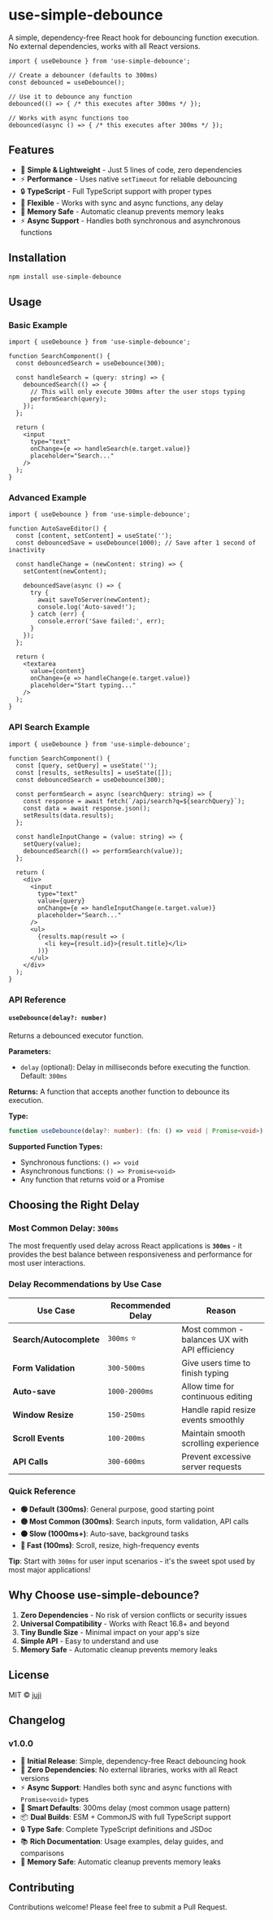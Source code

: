 # use-simple-debounce

A simple, dependency-free React hook for debouncing function execution. No external dependencies, works with all React versions.

```tsx
import { useDebounce } from 'use-simple-debounce';

// Create a debouncer (defaults to 300ms)
const debounced = useDebounce();

// Use it to debounce any function
debounced(() => { /* this executes after 300ms */ });

// Works with async functions too
debounced(async () => { /* this executes after 300ms */ });
```

## Features

- 🚀 **Simple & Lightweight** - Just 5 lines of code, zero dependencies
- ⚡ **Performance** - Uses native `setTimeout` for reliable debouncing
- 🔒 **TypeScript** - Full TypeScript support with proper types
- 🎯 **Flexible** - Works with sync and async functions, any delay
- 🧹 **Memory Safe** - Automatic cleanup prevents memory leaks
- ⚡ **Async Support** - Handles both synchronous and asynchronous functions

## Installation

```bash
npm install use-simple-debounce
```

## Usage

### Basic Example

```tsx
import { useDebounce } from 'use-simple-debounce';

function SearchComponent() {
  const debouncedSearch = useDebounce(300);

  const handleSearch = (query: string) => {
    debouncedSearch(() => {
      // This will only execute 300ms after the user stops typing
      performSearch(query);
    });
  };

  return (
    <input
      type="text"
      onChange={e => handleSearch(e.target.value)}
      placeholder="Search..."
    />
  );
}
```

### Advanced Example

```tsx
import { useDebounce } from 'use-simple-debounce';

function AutoSaveEditor() {
  const [content, setContent] = useState('');
  const debouncedSave = useDebounce(1000); // Save after 1 second of inactivity

  const handleChange = (newContent: string) => {
    setContent(newContent);

    debouncedSave(async () => {
      try {
        await saveToServer(newContent);
        console.log('Auto-saved!');
      } catch (err) {
        console.error('Save failed:', err);
      }
    });
  };

  return (
    <textarea
      value={content}
      onChange={e => handleChange(e.target.value)}
      placeholder="Start typing..."
    />
  );
}
```

### API Search Example

```tsx
import { useDebounce } from 'use-simple-debounce';

function SearchComponent() {
  const [query, setQuery] = useState('');
  const [results, setResults] = useState([]);
  const debouncedSearch = useDebounce(300);

  const performSearch = async (searchQuery: string) => {
    const response = await fetch(`/api/search?q=${searchQuery}`);
    const data = await response.json();
    setResults(data.results);
  };

  const handleInputChange = (value: string) => {
    setQuery(value);
    debouncedSearch(() => performSearch(value));
  };

  return (
    <div>
      <input
        type="text"
        value={query}
        onChange={e => handleInputChange(e.target.value)}
        placeholder="Search..."
      />
      <ul>
        {results.map(result => (
          <li key={result.id}>{result.title}</li>
        ))}
      </ul>
    </div>
  );
}
```

### API Reference

#### `useDebounce(delay?: number)`

Returns a debounced executor function.

**Parameters:**
- `delay` (optional): Delay in milliseconds before executing the function. Default: `300ms`

**Returns:**
A function that accepts another function to debounce its execution.

**Type:**
```typescript
function useDebounce(delay?: number): (fn: () => void | Promise<void>) => void
```

**Supported Function Types:**
- Synchronous functions: `() => void`
- Asynchronous functions: `() => Promise<void>`
- Any function that returns void or a Promise<void>

## Choosing the Right Delay

### Most Common Delay: `300ms`

The most frequently used delay across React applications is **`300ms`** - it provides the best balance between responsiveness and performance for most user interactions.

### Delay Recommendations by Use Case

| Use Case | Recommended Delay | Reason |
|----------|------------------|---------|
| **Search/Autocomplete** | `300ms` ⭐ | Most common - balances UX with API efficiency |
| **Form Validation** | `300-500ms` | Give users time to finish typing |
| **Auto-save** | `1000-2000ms` | Allow time for continuous editing |
| **Window Resize** | `150-250ms` | Handle rapid resize events smoothly |
| **Scroll Events** | `100-200ms` | Maintain smooth scrolling experience |
| **API Calls** | `300-600ms` | Prevent excessive server requests |

### Quick Reference

- **🟢 Default (300ms)**: General purpose, good starting point
- **🟡 Most Common (300ms)**: Search inputs, form validation, API calls
- **🟠 Slow (1000ms+)**: Auto-save, background tasks
- **🔴 Fast (100ms)**: Scroll, resize, high-frequency events

**Tip**: Start with `300ms` for user input scenarios - it's the sweet spot used by most major applications!

## Why Choose use-simple-debounce?

1. **Zero Dependencies** - No risk of version conflicts or security issues
2. **Universal Compatibility** - Works with React 16.8+ and beyond
3. **Tiny Bundle Size** - Minimal impact on your app's size
4. **Simple API** - Easy to understand and use
5. **Memory Safe** - Automatic cleanup prevents memory leaks

## License

MIT © [juji](https://github.com/juji)
## Changelog

### v1.0.0
- 🎉 **Initial Release**: Simple, dependency-free React debouncing hook
- 🚀 **Zero Dependencies**: No external libraries, works with all React versions
- ⚡ **Async Support**: Handles both sync and async functions with `Promise<void>` types
- 🎯 **Smart Defaults**: 300ms delay (most common usage pattern)
- 📦 **Dual Builds**: ESM + CommonJS with full TypeScript support
- 🔒 **Type Safe**: Complete TypeScript definitions and JSDoc
- 📚 **Rich Documentation**: Usage examples, delay guides, and comparisons
- 🧹 **Memory Safe**: Automatic cleanup prevents memory leaks

## Contributing

Contributions welcome! Please feel free to submit a Pull Request.
